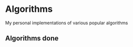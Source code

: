 # Algorithms
My personal implementations of various popular algorithms

## Algorithms done
 ``` 1. Linked list (simply linked)
